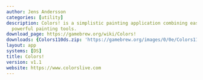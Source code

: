 ```yaml
---
author: Jens Andersson
categories: [utility]
description: Colors! is a simplistic painting application combining ease of use and
  powerful painting tools.
download_page: https://gamebrew.org/wiki/Colors!
downloads: {Colors110ds.zip: 'https://gamebrew.org/images/0/0e/Colors110ds.zip'}
layout: app
systems: [DS]
title: Colors!
version: v1.1
website: https://www.colorslive.com
---
```

